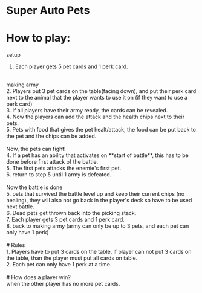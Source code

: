 # Super Auto Pets

# How to play:
setup<br>
1. Each player gets 5 pet cards and 1 perk card.<br>
<br>
making army<br>
2.  Players put 3 pet cards on the table(facing down), and put their perk card next to the animal that the player wants to use it on (if they want to use a perk card)<br>
3.  If all players have their army ready, the cards can be revealed.<br>
4.  Now the players can add the attack and the health chips next to their pets.<br>
5.  Pets with food that gives the pet healt/attack, the food can be put back to the pet and the chips can be added.<br>
<br>
Now, the pets can fight!<br>
4.  If a pet has an ability that activates on **start of battle**, this has to be done before first attack of the battle.<br>
5.  The first pets attacks the enemie's first pet.<br>
6.  return to step 5 until 1 army is defeated.<br>
<br>
Now the battle is done<br>
5.  pets that survived the battle level up and keep their current chips (no healing), they will also not go back in the player's deck so have to be used next battle.<br>
6.  Dead pets get thrown back into the picking stack.<br>
7.  Each player gets 3 pet cards and 1 perk card.<br>
8.  back to making army (army can only be up to 3 pets, and each pet can only have 1 perk)<br>
<br>
# Rules<br>
1. Players have to put 3 cards on the table, if player can not put 3 cards on the table, than the player must put all cards on table.<br>
2. Each pet can only have 1 perk at a time.<br>
<br>
# How does a player win?<br>
when the other player has no more pet cards.<br>
